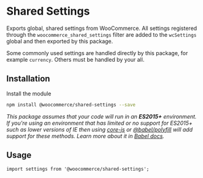 # Shared Settings

Exports global, shared settings from WooCommerce. All settings registered through the `woocommerce_shared_settings` filter are added to the `wcSettings` global and then exported by this package.

Some commonly used settings are handled directly by this package, for example `currency`. Others must be handled by your all.

## Installation

Install the module

```bash
npm install @woocommerce/shared-settings --save
```

_This package assumes that your code will run in an **ES2015+** environment. If you're using an environment that has limited or no support for ES2015+ such as lower versions of IE then using [core-js](https://github.com/zloirock/core-js) or [@babel/polyfill](https://babeljs.io/docs/en/next/babel-polyfill) will add support for these methods. Learn more about it in [Babel docs](https://babeljs.io/docs/en/next/caveats)._

## Usage

```JS
import settings from '@woocommerce/shared-settings';
```
